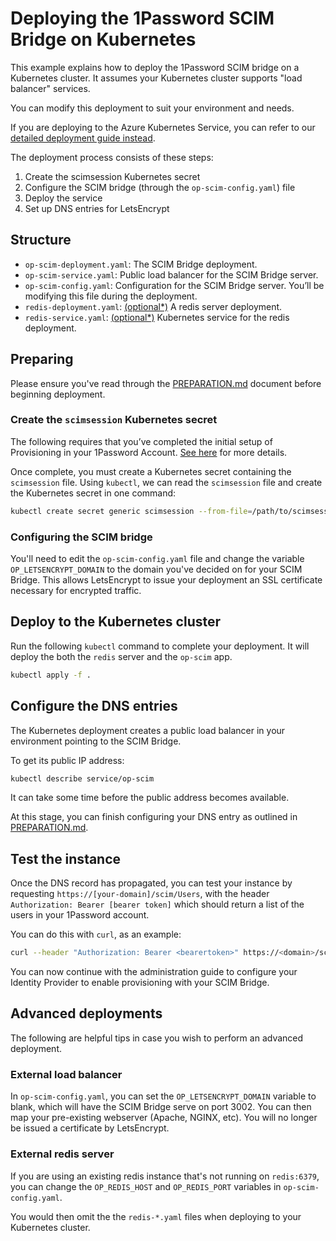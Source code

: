 # Deploying the 1Password SCIM Bridge on Kubernetes

This example explains how to deploy the 1Password SCIM bridge on a Kubernetes cluster. It assumes your Kubernetes cluster supports "load balancer" services.

You can modify this deployment to suit your environment and needs.

If you are deploying to the Azure Kubernetes Service, you can refer to our [detailed deployment guide instead](https://support.1password.com/cs/scim-deploy-azure/).

The deployment process consists of these steps:

1. Create the scimsession Kubernetes secret
2. Configure the SCIM bridge (through the `op-scim-config.yaml`) file
3. Deploy the service
4. Set up DNS entries for LetsEncrypt

## Structure

- `op-scim-deployment.yaml`: The SCIM Bridge deployment.
- `op-scim-service.yaml`: Public load balancer for the SCIM Bridge server.
- `op-scim-config.yaml`: Configuration for the SCIM Bridge server. You’ll be modifying this file during the deployment.
- `redis-deployment.yaml`:  [(optional*)](#external-redis-server) A redis server deployment.
- `redis-service.yaml`:  [(optional*)](#external-redis-server) Kubernetes service for the redis deployment.


## Preparing

Please ensure you've read through the [PREPARATION.md](/PREPARATION.md) document before beginning deployment.

### Create the `scimsession` Kubernetes secret

The following requires that you’ve completed the initial setup of Provisioning in your 1Password Account. [See here](https://support.1password.com/scim/#step-1-prepare-your-1password-account) for more details.

Once complete, you must create a Kubernetes secret containing the `scimsession` file. Using `kubectl`, we can read the `scimsession` file and create the Kubernetes secret in one command:

```bash
kubectl create secret generic scimsession --from-file=/path/to/scimsession
```


### Configuring the SCIM bridge

You'll need to edit the `op-scim-config.yaml` file and change the variable `OP_LETSENCRYPT_DOMAIN` to the domain you've decided on for your SCIM Bridge. This allows LetsEncrypt to issue your deployment an SSL certificate necessary for encrypted traffic.


## Deploy to the Kubernetes cluster

Run the following `kubectl` command to complete your deployment. It will deploy the both the `redis` server and the `op-scim` app.

```bash
kubectl apply -f .
```


## Configure the DNS entries

The Kubernetes deployment creates a public load balancer in your environment pointing to the SCIM Bridge.

To get its public IP address:

```bash
kubectl describe service/op-scim
```

It can take some time before the public address becomes available.

At this stage, you can finish configuring your DNS entry as outlined in [PREPARATION.md](/PREPARATION.md).


## Test the instance

Once the DNS record has propagated, you can test your instance by requesting `https://[your-domain]/scim/Users`, with the header `Authorization: Bearer [bearer token]` which should return a list of the users in your 1Password account.

You can do this with `curl`, as an example:

```sh
curl --header "Authorization: Bearer <bearertoken>" https://<domain>/scim/Users
```

You can now continue with the administration guide to configure your Identity Provider to enable provisioning with your SCIM Bridge.


## Advanced deployments

The following are helpful tips in case you wish to perform an advanced deployment.

### External load balancer

In `op-scim-config.yaml`, you can set the `OP_LETSENCRYPT_DOMAIN` variable to blank, which will have the SCIM Bridge serve on port 3002. You can then map your pre-existing webserver (Apache, NGINX, etc). You will no longer be issued a certificate by LetsEncrypt.

### External redis server

If you are using an existing redis instance that's not running on `redis:6379`, you can change the `OP_REDIS_HOST` and `OP_REDIS_PORT` variables in `op-scim-config.yaml`.

You would then omit the the `redis-*.yaml` files when deploying to your Kubernetes cluster.
